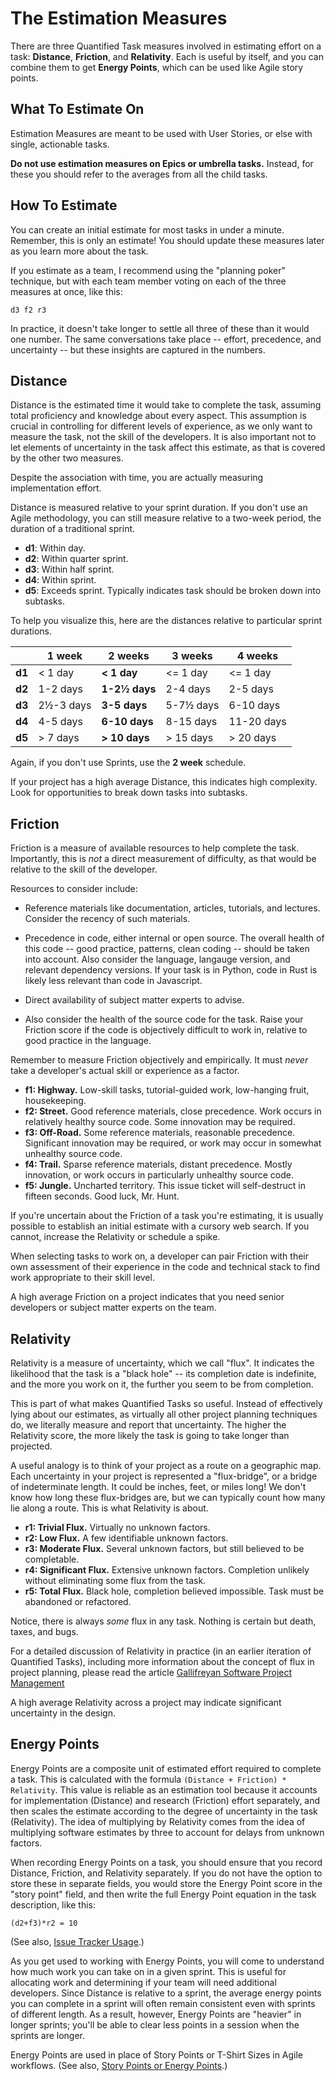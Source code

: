 # The Estimation Measures

There are three Quantified Task measures involved in estimating effort on a task:
**Distance**, **Friction**, and **Relativity**. Each is useful by itself, and you
can combine them to get **Energy Points**, which can be used like Agile story points.

## What To Estimate On

Estimation Measures are meant to be used with User Stories, or else with single,
actionable tasks.

**Do not use estimation measures on Epics or umbrella tasks.** Instead, for these
you should refer to the averages from all the child tasks.

## How To Estimate

You can create an initial estimate for most tasks in under a minute. Remember, this is
only an estimate! You should update these measures later as you learn more about the task.

If you estimate as a team, I recommend using the "planning poker" technique, but
with each team member voting on each of the three measures at once, like this:

```
d3 f2 r3
```

In practice, it doesn't take longer to settle all three of these than it would one number.
The same conversations take place -- effort, precedence, and uncertainty -- but these insights
are captured in the numbers.

## Distance

Distance is the estimated time it would take to complete the task, assuming total
proficiency and knowledge about every aspect. This assumption is crucial in controlling
for different levels of experience, as we only want to measure the task, not the skill
of the developers. It is also important not to let elements of uncertainty in the task
affect this estimate, as that is covered by the other two measures.

Despite the association with time, you are actually measuring implementation effort.

Distance is measured relative to your sprint duration. If you don't use an Agile methodology,
you can still measure relative to a two-week period, the duration of a traditional sprint.

* **d1**: Within day.
* **d2**: Within quarter sprint.
* **d3**: Within half sprint.
* **d4**: Within sprint.
* **d5**: Exceeds sprint. Typically indicates task should be broken down into subtasks.

To help you visualize this, here are the distances relative to particular sprint durations.

|        | 1 week    | **2 weeks**   | 3 weeks   | 4 weeks    |
|--------|-----------|---------------|-----------|------------|
| **d1** | < 1 day   | **< 1 day**   | <= 1 day  | <= 1 day   |
| **d2** | 1-2 days  | **1-2½ days** | 2-4 days  | 2-5 days   |
| **d3** | 2½-3 days | **3-5 days**  | 5-7½ days | 6-10 days  |
| **d4** | 4-5 days  | **6-10 days** | 8-15 days | 11-20 days |
| **d5** | > 7 days  | **> 10 days** | > 15 days | > 20 days  |

Again, if you don't use Sprints, use the **2 week** schedule.

If your project has a high average Distance, this indicates high complexity. Look for
opportunities to break down tasks into subtasks.

## Friction

Friction is a measure of available resources to help complete the task. Importantly,
this is _not_ a direct measurement of difficulty, as that would be relative to
the skill of the developer.

Resources to consider include:

* Reference materials like documentation, articles, tutorials, and lectures. Consider the recency
  of such materials.

* Precedence in code, either internal or open source. The overall health of this code -- good
  practice, patterns, clean coding -- should be taken into account. Also consider the language,
  langauge version, and relevant dependency versions. If your task is in Python, code in Rust is
  likely less relevant than code in Javascript.

* Direct availability of subject matter experts to advise.

* Also consider the health of the source code for the task. Raise your Friction score if
  the code is objectively difficult to work in, relative to good practice in the language.

Remember to measure Friction objectively and empirically. It must _never_ take a developer's
actual skill or experience as a factor.

* **f1: Highway.** Low-skill tasks, tutorial-guided work, low-hanging fruit, housekeeping.
* **f2: Street.** Good reference materials, close precedence. Work occurs in relatively
  healthy source code. Some innovation may be required.
* **f3: Off-Road.** Some reference materials, reasonable precedence. Significant innovation may
  be required, or work may occur in somewhat unhealthy source code.
* **f4: Trail.** Sparse reference materials, distant precedence. Mostly innovation, or work
  occurs in particularly unhealthy source code.
* **f5: Jungle.** Uncharted territory. This issue ticket will self-destruct in fifteen seconds.
  Good luck, Mr. Hunt.

If you're uncertain about the Friction of a task you're estimating, it is usually possible to
establish an initial estimate with a cursory web search. If you cannot, increase the Relativity
or schedule a spike.

When selecting tasks to work on, a developer can pair Friction with their own assessment of
their experience in the code and technical stack to find work appropriate to their skill level.

A high average Friction on a project indicates that you need senior developers or subject
matter experts on the team.

## Relativity

Relativity is a measure of uncertainty, which we call "flux". It indicates the likelihood that
the task is a "black hole" -- its completion date is indefinite, and the more you work on it,
the further you seem to be from completion.

This is part of what makes Quantified Tasks so useful. Instead of effectively lying about our
estimates, as virtually all other project planning techniques do, we literally measure and
report that uncertainty. The higher the Relativity score, the more likely the task is going
to take longer than projected.

A useful analogy is to think of your project as a route on a geographic map. Each uncertainty in
your project is represented a "flux-bridge", or a bridge of indeterminate length. It could be inches, feet, or miles long! We don't know how long these flux-bridges are, but we can typically
count how many lie along a route. This is what Relativity is about.

* **r1: Trivial Flux.** Virtually no unknown factors.
* **r2: Low Flux.** A few identifiable unknown factors.
* **r3: Moderate Flux.** Several unknown factors, but still believed to be completable.
* **r4: Significant Flux.** Extensive unknown factors. Completion unlikely without eliminating
  some flux from the task.
* **r5: Total Flux.** Black hole, completion believed impossible. Task must be abandoned or
  refactored.

Notice, there is always _some_ flux in any task. Nothing is certain but death, taxes, and bugs.

For a detailed discussion of Relativity in practice (in an earlier iteration of Quantified Tasks),
including more information about the concept of flux in project planning, please read the article
[Gallifreyan Software Project Management](https://dev.to/codemouse92/gallifreyan-software-project-management-29a1)

A high average Relativity across a project may indicate significant uncertainty in the design.

## Energy Points

Energy Points are a composite unit of estimated effort required to complete a task. This is
calculated with the formula `(Distance + Friction) * Relativity`. This value is reliable as
an estimation tool because it accounts for implementation (Distance) and research (Friction)
effort separately, and then scales the estimate according to the degree of uncertainty in the
task (Relativity). The idea of multiplying by Relativity comes from the idea of multiplying
software estimates by three to account for delays from unknown factors.

When recording Energy Points on a task, you should ensure that you record Distance, Friction,
and Relativity separately. If you do not have the option to store these in separate fields,
you would store the Energy Point score in the "story point" field, and then write the full
Energy Point equation in the task description, like this:

```
(d2+f3)*r2 = 10
```

(See also, [Issue Tracker Usage](/faq/issue_trackers.md).)

As you get used to working with Energy Points, you will come to understand how much work
you can take on in a given sprint. This is useful for allocating work and determining if your team will need additional developers. Since Distance is relative to a sprint, the average energy points you can complete in a sprint will often remain consistent even with sprints of different length.
As a result, however, Energy Points are "heavier" in longer sprints; you'll be able to clear
less points in a session when the sprints are longer.

Energy Points are used in place of Story Points or T-Shirt Sizes in Agile workflows.
(See also, [Story Points or Energy Points](/faq/story_points.md).)
